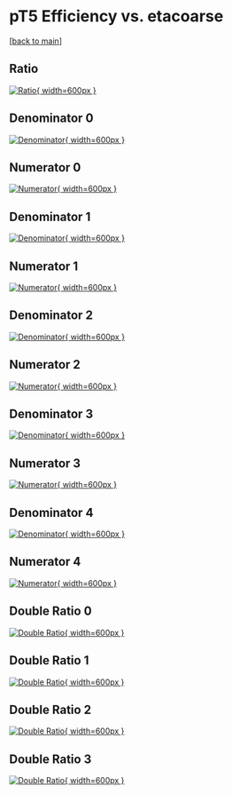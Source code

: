 # pT5 Efficiency vs. etacoarse

[[back to main](./)]



## Ratio

[![Ratio](../mtv/var/pT5_loweta_321_-1_eff_etacoarse.png){ width=600px }](../mtv/var/pT5_loweta_321_-1_eff_etacoarse.pdf)

## Denominator 0

[![Denominator](../mtv/den/pT5_loweta_321_-1_eff_etacoarse_den0.png){ width=600px }](../mtv/den/pT5_loweta_321_-1_eff_etacoarse_den0.pdf)

## Numerator 0

[![Numerator](../mtv/num/pT5_loweta_321_-1_eff_etacoarse_num0.png){ width=600px }](../mtv/num/pT5_loweta_321_-1_eff_etacoarse_num0.pdf)

## Denominator 1

[![Denominator](../mtv/den/pT5_loweta_321_-1_eff_etacoarse_den1.png){ width=600px }](../mtv/den/pT5_loweta_321_-1_eff_etacoarse_den1.pdf)

## Numerator 1

[![Numerator](../mtv/num/pT5_loweta_321_-1_eff_etacoarse_num1.png){ width=600px }](../mtv/num/pT5_loweta_321_-1_eff_etacoarse_num1.pdf)

## Denominator 2

[![Denominator](../mtv/den/pT5_loweta_321_-1_eff_etacoarse_den2.png){ width=600px }](../mtv/den/pT5_loweta_321_-1_eff_etacoarse_den2.pdf)

## Numerator 2

[![Numerator](../mtv/num/pT5_loweta_321_-1_eff_etacoarse_num2.png){ width=600px }](../mtv/num/pT5_loweta_321_-1_eff_etacoarse_num2.pdf)

## Denominator 3

[![Denominator](../mtv/den/pT5_loweta_321_-1_eff_etacoarse_den3.png){ width=600px }](../mtv/den/pT5_loweta_321_-1_eff_etacoarse_den3.pdf)

## Numerator 3

[![Numerator](../mtv/num/pT5_loweta_321_-1_eff_etacoarse_num3.png){ width=600px }](../mtv/num/pT5_loweta_321_-1_eff_etacoarse_num3.pdf)

## Denominator 4

[![Denominator](../mtv/den/pT5_loweta_321_-1_eff_etacoarse_den4.png){ width=600px }](../mtv/den/pT5_loweta_321_-1_eff_etacoarse_den4.pdf)

## Numerator 4

[![Numerator](../mtv/num/pT5_loweta_321_-1_eff_etacoarse_num4.png){ width=600px }](../mtv/num/pT5_loweta_321_-1_eff_etacoarse_num4.pdf)

## Double Ratio 0

[![Double Ratio](../mtv/ratio/pT5_loweta_321_-1_eff_etacoarse_ratio0.png){ width=600px }](../mtv/ratio/pT5_loweta_321_-1_eff_etacoarse_ratio0.pdf)

## Double Ratio 1

[![Double Ratio](../mtv/ratio/pT5_loweta_321_-1_eff_etacoarse_ratio1.png){ width=600px }](../mtv/ratio/pT5_loweta_321_-1_eff_etacoarse_ratio1.pdf)

## Double Ratio 2

[![Double Ratio](../mtv/ratio/pT5_loweta_321_-1_eff_etacoarse_ratio2.png){ width=600px }](../mtv/ratio/pT5_loweta_321_-1_eff_etacoarse_ratio2.pdf)

## Double Ratio 3

[![Double Ratio](../mtv/ratio/pT5_loweta_321_-1_eff_etacoarse_ratio3.png){ width=600px }](../mtv/ratio/pT5_loweta_321_-1_eff_etacoarse_ratio3.pdf)

